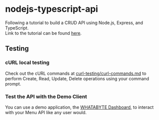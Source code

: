 # nodejs-typescript-api
Following a tutorial to build a CRUD API using Node.js, Express, and TypeScript.  
Link to the tutorial can be found [here](https://auth0.com/blog/node-js-and-typescript-tutorial-build-a-crud-api/).

## Testing
### cURL local testing
Check out the cURL commands at [curl-testing/curl-commands.md](curl-testing/curl-commands.md) to perform Create, Read, Update, Delete operations using your command prompt.
### Test the API with the Demo Client
You can use a demo application, the [WHATABYTE Dashboard](https://dashboard.whatabyte.app/), to interact with your Menu API like any user would.

